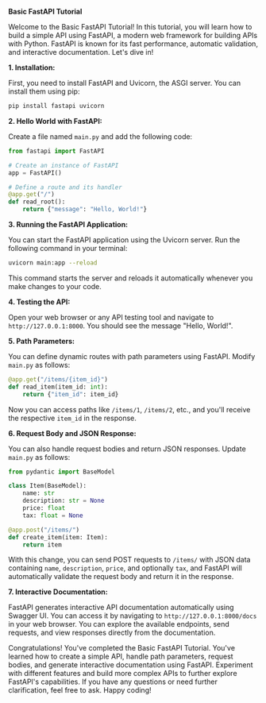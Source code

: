 **Basic FastAPI Tutorial**

Welcome to the Basic FastAPI Tutorial! In this tutorial, you will learn how to build a simple API using FastAPI, a modern web framework for building APIs with Python. FastAPI is known for its fast performance, automatic validation, and interactive documentation. Let's dive in!

**1. Installation:**

First, you need to install FastAPI and Uvicorn, the ASGI server. You can install them using pip:

```bash
pip install fastapi uvicorn
```

**2. Hello World with FastAPI:**

Create a file named `main.py` and add the following code:

```python
from fastapi import FastAPI

# Create an instance of FastAPI
app = FastAPI()

# Define a route and its handler
@app.get("/")
def read_root():
    return {"message": "Hello, World!"}
```

**3. Running the FastAPI Application:**

You can start the FastAPI application using the Uvicorn server. Run the following command in your terminal:

```bash
uvicorn main:app --reload
```

This command starts the server and reloads it automatically whenever you make changes to your code.

**4. Testing the API:**

Open your web browser or any API testing tool and navigate to `http://127.0.0.1:8000`. You should see the message "Hello, World!".

**5. Path Parameters:**

You can define dynamic routes with path parameters using FastAPI. Modify `main.py` as follows:

```python
@app.get("/items/{item_id}")
def read_item(item_id: int):
    return {"item_id": item_id}
```

Now you can access paths like `/items/1`, `/items/2`, etc., and you'll receive the respective `item_id` in the response.

**6. Request Body and JSON Response:**

You can also handle request bodies and return JSON responses. Update `main.py` as follows:

```python
from pydantic import BaseModel

class Item(BaseModel):
    name: str
    description: str = None
    price: float
    tax: float = None

@app.post("/items/")
def create_item(item: Item):
    return item
```

With this change, you can send POST requests to `/items/` with JSON data containing `name`, `description`, `price`, and optionally `tax`, and FastAPI will automatically validate the request body and return it in the response.

**7. Interactive Documentation:**

FastAPI generates interactive API documentation automatically using Swagger UI. You can access it by navigating to `http://127.0.0.1:8000/docs` in your web browser. You can explore the available endpoints, send requests, and view responses directly from the documentation.

Congratulations! You've completed the Basic FastAPI Tutorial. You've learned how to create a simple API, handle path parameters, request bodies, and generate interactive documentation using FastAPI. Experiment with different features and build more complex APIs to further explore FastAPI's capabilities. If you have any questions or need further clarification, feel free to ask. Happy coding!